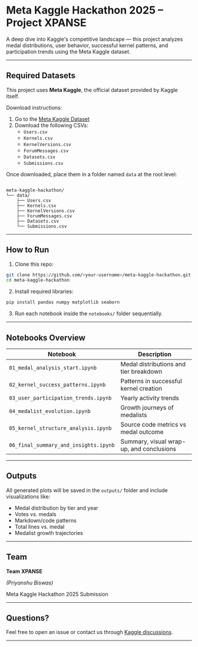 # Meta Kaggle Hackathon 2025 – Project XPANSE

A deep dive into Kaggle's competitive landscape — this project analyzes medal distributions, user behavior, successful kernel patterns, and participation trends using the Meta Kaggle dataset.


---

## Required Datasets

This project uses **Meta Kaggle**, the official dataset provided by Kaggle itself.

Download instructions:

1. Go to the [Meta Kaggle Dataset](https://www.kaggle.com/datasets/kaggle/meta-kaggle)
2. Download the following CSVs:
   - `Users.csv`
   - `Kernels.csv`
   - `KernelVersions.csv`
   - `ForumMessages.csv`
   - `Datasets.csv`
   - `Submissions.csv`

Once downloaded, place them in a folder named `data` at the root level:

```

meta-kaggle-hackathon/
└── data/
    ├── Users.csv
    ├── Kernels.csv
    ├── KernelVersions.csv
    ├── ForumMessages.csv
    ├── Datasets.csv
    └── Submissions.csv

````

---

## How to Run

1. Clone this repo:

```bash
git clone https://github.com/<your-username>/meta-kaggle-hackathon.git
cd meta-kaggle-hackathon
````

2. Install required libraries:

```bash
pip install pandas numpy matplotlib seaborn
```

3. Run each notebook inside the `notebooks/` folder sequentially.

---

## Notebooks Overview

| Notebook                              | Description                              |
| ------------------------------------- | ---------------------------------------- |
| `01_medal_analysis_start.ipynb`       | Medal distributions and tier breakdown   |
| `02_kernel_success_patterns.ipynb`    | Patterns in successful kernel creation   |
| `03_user_participation_trends.ipynb`  | Yearly activity trends                   |
| `04_medalist_evolution.ipynb`         | Growth journeys of medalists             |
| `05_kernel_structure_analysis.ipynb`  | Source code metrics vs medal outcome     |
| `06_final_summary_and_insights.ipynb` | Summary, visual wrap-up, and conclusions |

---

## Outputs

All generated plots will be saved in the `outputs/` folder and include visualizations like:

* Medal distribution by tier and year
* Votes vs. medals
* Markdown/code patterns
* Total lines vs. medal
* Medalist growth trajectories

---

## Team

**Team XPANSE**

*(Priyanshu Biswas)*



Meta Kaggle Hackathon 2025 Submission

---

## Questions?

Feel free to open an issue or contact us through [Kaggle discussions](https://www.kaggle.com/competitions/meta-kaggle-hackathon/discussion).

---
